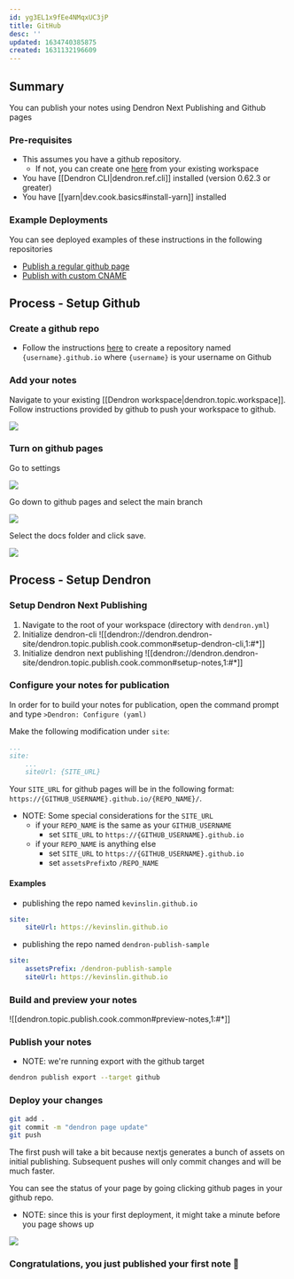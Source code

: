 ```yaml
---
id: yg3EL1x9fEe4NMqxUC3jP
title: GitHub
desc: ''
updated: 1634740385875
created: 1631132196609
---
```


## Summary

You can publish your notes using Dendron Next Publishing and Github pages

### Pre-requisites 
- This assumes you have a github repository. 
    - If not, you can create one [here](https://github.com/new) from your existing workspace
- You have [[Dendron CLI|dendron.ref.cli]] installed (version 0.62.3 or greater)
- You have [[yarn|dev.cook.basics#install-yarn]] installed

### Example Deployments
You can see deployed examples of these instructions in the following repositories

- [Publish a regular github page](https://github.com/dendronhq/template.publish.github)
- [Publish with custom CNAME](https://github.com/dendronhq/dendron-blog)

## Process - Setup Github

### Create a github repo
- Follow the instructions [here](https://pages.github.com/) to create a repository named `{username}.github.io` where `{username}` is your username on Github

### Add your notes 
Navigate to your existing [[Dendron workspace|dendron.topic.workspace]].  Follow instructions provided by github to push your workspace to github. 

![](https://foundation-prod-assetspublic53c57cce-8cpvgjldwysl.s3-us-west-2.amazonaws.com/assets/images/publishv2.github.jpg)

### Turn on github pages

Go to settings

![](https://foundation-prod-assetspublic53c57cce-8cpvgjldwysl.s3-us-west-2.amazonaws.com/assets/images/publishv2.github-settings.jpg)

Go down to github pages and select the main branch

![](https://foundation-prod-assetspublic53c57cce-8cpvgjldwysl.s3-us-west-2.amazonaws.com/assets/images/publishv2.github-pages.jpg)

Select the docs folder and click save.

![](https://foundation-prod-assetspublic53c57cce-8cpvgjldwysl.s3-us-west-2.amazonaws.com/assets/images/publishv2.github-docs.jpg)

## Process - Setup Dendron

### Setup Dendron Next Publishing

1. Navigate to the root of your workspace (directory with `dendron.yml`) 
1. Initialize dendron-cli
![[dendron://dendron.dendron-site/dendron.topic.publish.cook.common#setup-dendron-cli,1:#*]]
1. Initialize dendron next publishing
![[dendron://dendron.dendron-site/dendron.topic.publish.cook.common#setup-notes,1:#*]]


### Configure your notes for publication

In order for to build your notes for publication, open the command prompt and type `>Dendron: Configure (yaml)`

Make the following modification under `site`:

```yml
...
site:
    ...
    siteUrl: {SITE_URL}
```

Your `SITE_URL` for github pages will be in the following format: `https://{GITHUB_USERNAME}.github.io/{REPO_NAME}/`.

- NOTE: Some special considerations for the `SITE_URL`
    - if your `REPO_NAME` is the same as your `GITHUB_USERNAME` 
        - set `SITE_URL` to `https://{GITHUB_USERNAME}.github.io`
    - if your `REPO_NAME` is anything else 
        - set `SITE_URL` to `https://{GITHUB_USERNAME}.github.io`
        - set `assetsPrefix`to `/REPO_NAME`
    <!-- - if you want to set a custom cname
        - set `SITE_URL` to `https://{YOUR_CNAME}` -->

#### Examples
- publishing the repo named `kevinslin.github.io`

```yml
site:
    siteUrl: https://kevinslin.github.io
```

- publishing the repo named `dendron-publish-sample`

```yml
site:
    assetsPrefix: /dendron-publish-sample
    siteUrl: https://kevinslin.github.io
```

### Build and preview your notes


![[dendron.topic.publish.cook.common#preview-notes,1:#*]]


### Publish your notes

- NOTE: we're running export with the github target

```sh
dendron publish export --target github
```

### Deploy your changes
```bash
git add .
git commit -m "dendron page update"
git push
```

The first push will take a bit because nextjs generates a bunch of assets on initial publishing. Subsequent pushes will only commit changes and will be much faster. 

You can see the status of your page by going clicking github pages in your github repo.

- NOTE: since this is your first deployment, it might take a minute before you page shows up

![](https://foundation-prod-assetspublic53c57cce-8cpvgjldwysl.s3-us-west-2.amazonaws.com/assets/images/kevinslin_dendron-next-test.png)

### Congratulations, you just published your first note 🌱
